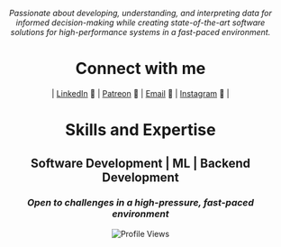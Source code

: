 <div align="center">
  
<i>Passionate about developing, understanding, and interpreting data for informed decision-making while creating state-of-the-art software solutions for high-performance systems in a fast-paced environment.</i>
  
# Connect with me 
| [LinkedIn](https://www.linkedin.com/in/srrtth/) 💼 | [Patreon](https://www.patreon.com/srrtth) 🎁 | [Email](mailto:legrand2252@gmail.com) 📧 | [Instagram](https://www.instagram.com/srrtth_/) 📸 |

# Skills and Expertise
## Software Development | ML | Backend Development


### <i>Open to challenges in a high-pressure, fast-paced environment</i>

![Profile Views](https://komarev.com/ghpvc/?username=srrtth)
</div>
